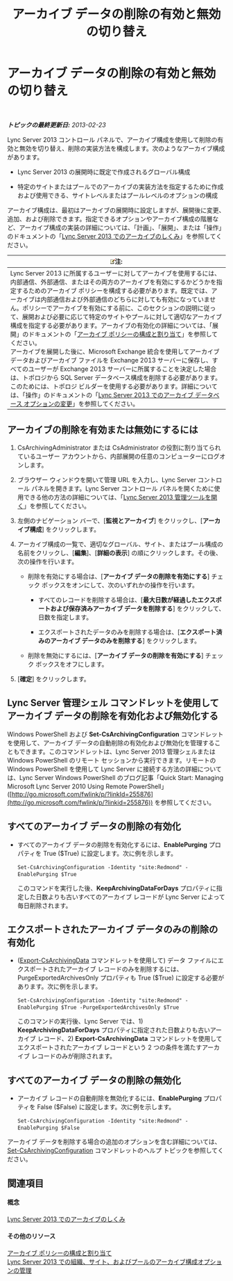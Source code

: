 ﻿---
title: アーカイブ データの削除の有効と無効の切り替え
TOCTitle: アーカイブ データの削除の有効と無効の切り替え
ms:assetid: 28cef09f-0970-4fc3-8315-f26689e3e187
ms:mtpsurl: https://technet.microsoft.com/ja-jp/library/Gg520968(v=OCS.15)
ms:contentKeyID: 48271524
ms.date: 05/19/2016
mtps_version: v=OCS.15
ms.translationtype: HT
---

# アーカイブ データの削除の有効と無効の切り替え

 

_**トピックの最終更新日:** 2013-02-23_

Lync Server 2013 コントロール パネルで、アーカイブ構成を使用して削除の有効と無効を切り替え、削除の実装方法を構成します。次のようなアーカイブ構成があります。

  - Lync Server 2013 の展開時に既定で作成されるグローバル構成

  - 特定のサイトまたはプールでのアーカイブの実装方法を指定するために作成および使用できる、サイトレベルまたはプールレベルのオプションの構成

アーカイブ構成は、最初はアーカイブの展開時に設定しますが、展開後に変更、追加、および削除できます。指定できるオプションやアーカイブ構成の階層など、アーカイブ構成の実装の詳細については、「計画」、「展開」、または「操作」のドキュメントの「[Lync Server 2013 でのアーカイブのしくみ](lync-server-2013-how-archiving-works.md)」を参照してください。

<table>
<thead>
<tr class="header">
<th><img src="images/Gg412781.note(OCS.15).gif" title="note" alt="note" />注:</th>
</tr>
</thead>
<tbody>
<tr class="odd">
<td>Lync Server 2013 に所属するユーザーに対してアーカイブを使用するには、内部通信、外部通信、またはその両方のアーカイブを有効にするかどうかを指定するためのアーカイブ ポリシーを構成する必要があります。既定では、アーカイブは内部通信および外部通信のどちらに対しても有効になっていません。ポリシーでアーカイブを有効にする前に、このセクションの説明に従って、展開および必要に応じて特定のサイトやプールに対して適切なアーカイブ構成を指定する必要があります。アーカイブの有効化の詳細については、「展開」のドキュメントの「<a href="lync-server-2013-configuring-and-assigning-archiving-policies.md">アーカイブ ポリシーの構成と割り当て</a>」を参照してください。<br />
アーカイブを展開した後に、Microsoft Exchange 統合を使用してアーカイブ データおよびアーカイブ ファイルを Exchange 2013 サーバーに保存し、すべてのユーザーが Exchange 2013 サーバーに所属することを決定した場合は、トポロジから SQL Server データベース構成を削除する必要があります。このためには、トポロジ ビルダーを使用する必要があります。詳細については、「操作」のドキュメントの「<a href="lync-server-2013-changing-archiving-database-options.md">Lync Server 2013 でのアーカイブ データベース オプションの変更</a>」を参照してください。</td>
</tr>
</tbody>
</table>


## アーカイブの削除を有効または無効にするには

1.  CsArchivingAdministrator または CsAdministrator の役割に割り当てられているユーザー アカウントから、内部展開の任意のコンピューターにログオンします。

2.  ブラウザー ウィンドウを開いて管理 URL を入力し、Lync Server コントロール パネルを開きます。Lync Server コントロール パネルを開くために使用できる他の方法の詳細については、「[Lync Server 2013 管理ツールを開く](lync-server-2013-open-lync-server-administrative-tools.md)」を参照してください。

3.  左側のナビゲーション バーで、\[**監視とアーカイブ**\] をクリックし、\[**アーカイブ構成**\] をクリックします。

4.  アーカイブ構成の一覧で、適切なグローバル、サイト、またはプール構成の名前をクリックし、\[**編集**\]、\[**詳細の表示**\] の順にクリックします。その後、次の操作を行います。
    
      - 削除を有効にする場合は、\[**アーカイブ データの削除を有効にする**\] チェック ボックスをオンにして、次のいずれかの操作を行います。
        
          - すべてのレコードを削除する場合は、\[**最大日数が経過したエクスポートおよび保存済みアーカイブ データを削除する**\] をクリックして、日数を指定します。
        
          - エクスポートされたデータのみを削除する場合は、\[**エクスポート済みのアーカイブ データのみを削除する**\] をクリックします。
    
      - 削除を無効にするには、\[**アーカイブ データの削除を有効にする**\] チェック ボックスをオフにします。

5.  \[**確定**\] をクリックします。

## Lync Server 管理シェル コマンドレットを使用してアーカイブ データの削除を有効化および無効化する

Windows PowerShell および **Set-CsArchivingConfiguration** コマンドレットを使用して、アーカイブ データの自動削除の有効化および無効化を管理することもできます。このコマンドレットは、Lync Server 2013 管理シェルまたは Windows PowerShell のリモート セッションから実行できます。リモートの Windows PowerShell を使用して Lync Server に接続する方法の詳細については、Lync Server Windows PowerShell のブログ記事「Quick Start: Managing Microsoft Lync Server 2010 Using Remote PowerShell」 ([http://go.microsoft.com/fwlink/p/?linkId=255876](http://go.microsoft.com/fwlink/p/?linkid=255876)) を参照してください。

## すべてのアーカイブ データの削除の有効化

  - すべてのアーカイブ データの削除を有効化するには、**EnablePurging** プロパティを True ($True) に設定します。次に例を示します。
    
        Set-CsArchivingConfiguration -Identity "site:Redmond" -EnablePurging $True
    
    このコマンドを実行した後、**KeepArchivingDataForDays** プロパティに指定した日数よりも古いすべてのアーカイブ レコードが Lync Server によって毎日削除されます。

## エクスポートされたアーカイブ データのみの削除の有効化

  - ([Export-CsArchivingData](export-csarchivingdata.md) コマンドレットを使用して) データ ファイルにエクスポートされたアーカイブ レコードのみを削除するには、PurgeExportedArchivesOnly プロパティも True ($True) に設定する必要があります。次に例を示します。
    
        Set-CsArchivingConfiguration -Identity "site:Redmond" -EnablePurging $True -PurgeExportedArchivesOnly $True
    
    このコマンドの実行後、Lync Server では、1) **KeepArchivingDataForDays** プロパティに指定された日数よりも古いアーカイブ レコード、2) **Export-CsArchivingData** コマンドレットを使用してエクスポートされたアーカイブ レコードという 2 つの条件を満たすアーカイブ レコードのみが削除されます。

## すべてのアーカイブ データの削除の無効化

  - アーカイブ レコードの自動削除を無効化するには、**EnablePurging** プロパティを False ($False) に設定します。次に例を示します。
    
        Set-CsArchivingConfiguration -Identity "site:Redmond" -EnablePurging $False

アーカイブ データを削除する場合の追加のオプションを含む詳細については、[Set-CsArchivingConfiguration](set-csarchivingconfiguration.md) コマンドレットのヘルプ トピックを参照してください。

## 関連項目

#### 概念

[Lync Server 2013 でのアーカイブのしくみ](lync-server-2013-how-archiving-works.md)  

#### その他のリソース

[アーカイブ ポリシーの構成と割り当て](lync-server-2013-configuring-and-assigning-archiving-policies.md)  
[Lync Server 2013 での組織、サイト、およびプールのアーカイブ構成オプションの管理](lync-server-2013-managing-archiving-configuration-options-for-your-organization-sites-and-pools.md)

